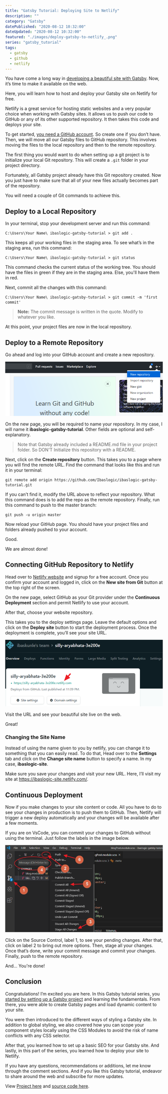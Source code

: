 ```yaml
---
title: "Gatsby Tutorial: Deploying Site to Netlify"
description: ""
category: "Gatsby"
datePublished: "2020-08-12 10:32:00"
dateUpdated: "2020-08-12 10:32:00"
featured: "./images/deploy-gatsby-to-netlify_.png"
series: "gatsby_tutorial"
tags:
  - gatsby
  - github
  - netlify
---
```


You have come a long way in [developing a beautiful site with Gatsby](/gatsby-tutorial-from-scratch-for-beginners/ "Gatsby tutorial"). Now, it’s time to make it available on the web.

Here, you will learn how to host and deploy your Gatsby site on Netlify for free.

Netlify is a great service for hosting static websites and a very popular choice when working with Gatsby sites. It allows us to push our code to GitHub or any of its other supported repository. It then takes this code and deploys your site.

To get started, [you need a GitHub account](https://github.com/ "GitHub account"). So create one if you don’t have. Then, we will move all our Gatsby files to GitHub repository. This involves moving the files to the local repository and then to the remote repository.

The first thing you would want to do when setting up a git project is to initialize your local Git repository. This will create a `.git` folder in your project directory.

Fortunately, all Gatsby project already have this Git repository created. Now you just have to make sure that all of your new files actually becomes part of the repository.

You will need a couple of Git commands to achieve this.

## Deploy to a Local Repository

In your terminal, stop your development server and run this command:

```
C:\Users\Your Name\ ibaslogic-gatsby-tutorial > git add .
```

This keeps all your working files in the staging area. To see what’s in the staging area, run this command:

```
C:\Users\Your Name\ ibaslogic-gatsby-tutorial > git status
```

This command checks the current status of the working tree. You should have the files in green if they are in the staging area. Else, you'll have them in red.

Next, commit all the changes with this command:

```
C:\Users\Your Name\ ibaslogic-gatsby-tutorial > git commit -m 'first commit'
```

> **Note:** The commit message is written in the quote. Modify to whatever you like.

At this point, your project files are now in the local repository.

## Deploy to a Remote Repository

Go ahead and log into your GitHub account and create a new repository.

![github repo](./images/github-repo.png)

On the new page, you will be required to name your repository. In my case, I will name it **ibaslogic-gatsby-tutorial**. Other fields are optional and self-explanatory.

> Note that Gatsby already included a README.md file in your project folder. So DON'T Initialize this repository with a README.

Next, click on the **Create repository** button. This takes you to a page where you will find the remote URL. Find the command that looks like this and run it in your terminal:

```
git remote add origin https://github.com/Ibaslogic/ibaslogic-gatsby-tutorial.git
```

If you can’t find it, modify the URL above to reflect your repository. What this command does is to add the repo as the remote repository. Finally, run this command to push to the master branch:

```
git push -u origin master
```

Now reload your GitHub page. You should have your project files and folders already pushed to your account.

Good.

We are almost done!

## Connecting GitHub Repository to Netlify

Head over to [Netlify website](https://www.netlify.com/ "Netlify site") and signup for a free account. Once you confirm your account and logged in, click on the **New site from Git** button at the top right of the screen.

On the new page, select GitHub as your Git provider under the **Continuous Deployment** section and permit Netlify to use your account.

After that, choose your website repository.

This takes you to the deploy settings page. Leave the default options and click on the **Deploy site** button to start the deployment process.
Once the deployment is complete, you’ll see your site URL.

![netlify site url](./images/site-url.png)

Visit the URL and see your beautiful site live on the web.

Great!

### Changing the Site Name

Instead of using the name given to you by netlify, you can change it to something that you can easily read. To do that, Head over to the **Settings** tab and click on the **Change site name** button to specify a name. In my case, **ibaslogic-site**.

Make sure you save your changes and visit your new URL. Here, I’ll visit my site at https://ibaslogic-site.netlify.com/.

## Continuous Deployment

Now if you make changes to your site content or code. All you have to do to see your changes in production is to push them to GitHub. Then, Netlify will trigger a new deploy automatically and your changes will be available after a few moments.

If you are on VsCode, you can commit your changes to GitHub without using the terminal. Just follow the labels in the image below.

![Continuous deployment](./images/continuous-deployment.png)

Click on the Source Control, label 1, to see your pending changes. After that, click on label 2 to bring out more options. Then, stage all your changes. Once that’s done, write your commit message and commit your changes. Finally, push to the remote repository.

And... You're done!

## Conclusion

Congratulations! I’m excited you are here. In this Gatsby tutorial series, you [started by setting up a Gatsby project](/gatsby-tutorial-from-scratch-for-beginners/ "Gatsby tutorial") and learning the fundamentals. From there, you were able to create Gatsby pages and load dynamic content to your site.

You were then introduced to the different ways of styling a Gatsby site. In addition to global styling, we also covered how you can scope your component styles locally using the CSS Modules to avoid the risk of name conflicts with any CSS selector.

After that, you learned how to set up a basic SEO for your Gatsby site. And lastly, in this part of the series, you learned how to deploy your site to Netlify.

If you have any questions, recommendations or additions, let me know through the comment sections. And if you like this Gatsby tutorial, endeavor to share around the web and subscribe for more updates.

View [Project here](https://ibaslogic-site.netlify.com/ "Gatsby project") and [source code here](https://github.com/Ibaslogic/ibaslogic-gatsby-tutorial "Ibaslogic GitHub repo").
